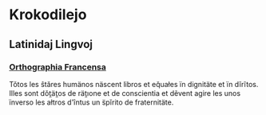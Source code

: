 # Krokodilejo

## Latinidaj Lingvoj

### [Orthographia Francensa](fr.md)

Tǒtos les ŝtăres humänos näscent libros et eq̆uałes ïn dignitäte et ïn dĭrĩtos.
Illes sont dǒt̯ät̯os de rät̯ıone et de conscientia
et dẽvent agire les unos ïnverso les ałtros d'ȋntus un s̈pĭrito de fraternitäte.

